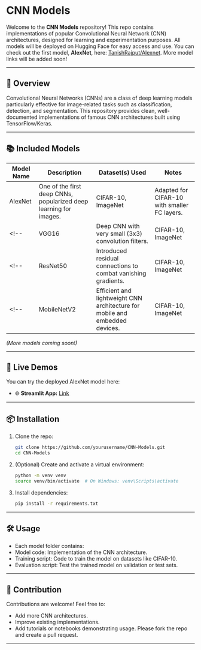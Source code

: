 # CNN Models

Welcome to the **CNN Models** repository! This repo contains implementations of popular Convolutional Neural Network (CNN) architectures, designed for learning and experimentation purposes.
All models will be deployed on Hugging Face for easy access and use. You can check out the first model, **AlexNet**, here: [TanishRajput/Alexnet](https://huggingface.co/TanishRajput/Alexnet).  More model links will be added soon!

---

## 🚀 Overview

Convolutional Neural Networks (CNNs) are a class of deep learning models particularly effective for image-related tasks such as classification, detection, and segmentation. This repository provides clean, well-documented implementations of famous CNN architectures built using TensorFlow/Keras.

---

## 📚 Included Models

| Model Name  | Description                                         | Dataset(s) Used        | Notes                                   |
|-------------|-----------------------------------------------------|-----------------------|-----------------------------------------|
| AlexNet     | One of the first deep CNNs, popularized deep learning for images. | CIFAR-10, ImageNet    | Adapted for CIFAR-10 with smaller FC layers. |
<!-- | VGG16       | Deep CNN with very small (3x3) convolution filters. | CIFAR-10, ImageNet    | Standard architecture for many tasks.  | -->
<!-- | ResNet50    | Introduced residual connections to combat vanishing gradients. | CIFAR-10, ImageNet    | Powerful architecture for deep networks. | -->
<!-- | MobileNetV2 | Efficient and lightweight CNN architecture for mobile and embedded devices. | CIFAR-10, ImageNet    | Great for resource-constrained environments. | -->

*(More models coming soon!)*

---

## 🔗 Live Demos

You can try the deployed AlexNet model here:

- 🌐 **Streamlit App:** [Link](https://cnn-models-dhuwwjq428nsujvkbmrvd3.streamlit.app)

--- 

## 📦 Installation

1. Clone the repo:
   ```bash
   git clone https://github.com/yourusername/CNN-Models.git
   cd CNN-Models
   `````
2. (Optional) Create and activate a virtual environment:
    ```bash
    python -m venv venv
    source venv/bin/activate  # On Windows: venv\Scripts\activate
    `````
3. Install dependencies:
    ```bash
    pip install -r requirements.txt
    `````

---

## 🛠 Usage
- Each model folder contains:
- Model code: Implementation of the CNN architecture.
- Training script: Code to train the model on datasets like CIFAR-10.
- Evaluation script: Test the trained model on validation or test sets.

---

## 🤝 Contribution
Contributions are welcome! Feel free to:
- Add more CNN architectures.
- Improve existing implementations.
- Add tutorials or notebooks demonstrating usage.
Please fork the repo and create a pull request.

---

<!-- ## 📄 License
This repository is licensed under the MIT License. See the LICENSE file for details. -->
